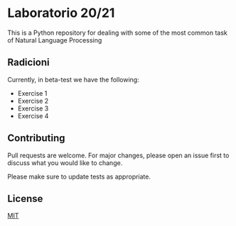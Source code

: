# Laboratorio 20/21

This is a Python repository for dealing with some of the most common task of Natural Language Processing

## Radicioni

Currently, in beta-test we have the following:
- Exercise 1
- Exercise 2
- Exercise 3
- Exercise 4

## Contributing

Pull requests are welcome. For major changes, please open an issue first to discuss what you would like to change.

Please make sure to update tests as appropriate.

## License

[MIT](https://choosealicense.com/licenses/mit/)
